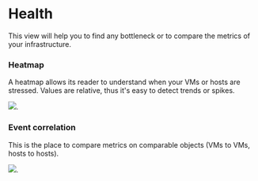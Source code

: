 # Health

This view will help you to find any bottleneck or to compare the metrics of your infrastructure.

### Heatmap

A heatmap allows its reader to understand when your VMs or hosts are stressed. Values are relative, thus it's easy to detect trends or spikes.

[![](https://xen-orchestra.com/blog/content/images/2015/08/db1.png)](https://xen-orchestra.com/blog/xen-orchestra-4-4/#heatmapforinfrastructurehealth).

### Event correlation

This is the place to compare metrics on comparable objects (VMs to VMs, hosts to hosts).

[![](https://xen-orchestra.com/blog/content/images/2015/09/correlate_small.jpg)](https://xen-orchestra.com/blog/xen-orchestra-4-6#eventcorrelation).